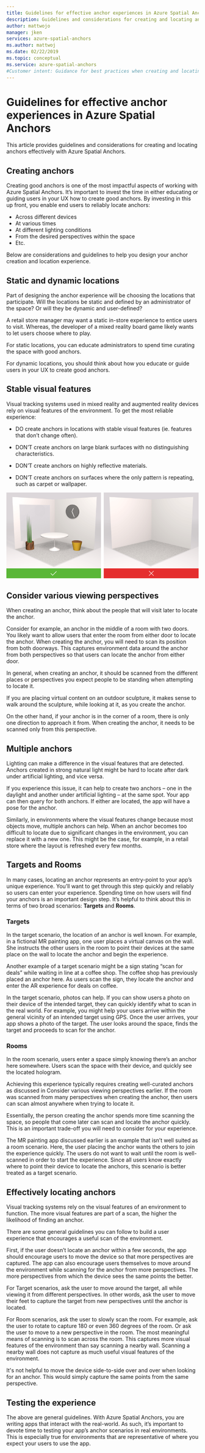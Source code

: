 ```yaml
---
title: Guidelines for effective anchor experiences in Azure Spatial Anchors | Microsoft Docs
description: Guidelines and considerations for creating and locating anchors effectively with Azure Spatial Anchors.
author: mattwojo
manager: jken
services: azure-spatial-anchors
ms.author: mattwoj
ms.date: 02/22/2019
ms.topic: conceptual
ms.service: azure-spatial-anchors
#Customer intent: Guidance for best practices when creating and locating Azure Spatial Anchors targeting mixed reality developers.
---
```


# Guidelines for effective anchor experiences in Azure Spatial Anchors 

This article provides guidelines and considerations for creating and locating anchors effectively with Azure Spatial Anchors.  

## Creating anchors 

Creating good anchors is one of the most impactful aspects of working with Azure Spatial Anchors. It’s important to invest the time in either educating or guiding users in your UX how to create good anchors. By investing in this up front, you enable end users to reliably locate anchors:  

- Across different devices 
- At various times  
- At different lighting conditions 
- From the desired perspectives within the space  
- Etc.  

Below are considerations and guidelines to help you design your anchor creation and location experience.  

## Static and dynamic locations 

Part of designing the anchor experience will be choosing the locations that participate. Will the locations be static and defined by an administrator of the space? Or will they be dynamic and user-defined?  

A retail store manager may want a static in-store experience to entice users to visit. Whereas, the developer of a mixed reality board game likely wants to let users choose where to play.  

For static locations, you can educate administrators to spend time curating the space with good anchors.  

For dynamic locations, you should think about how you educate or guide users in your UX to create good anchors.  

## Stable visual features  

Visual tracking systems used in mixed reality and augmented reality devices rely on visual features of the environment. To get the most reliable experience:  

- DO create anchors in locations with stable visual features (ie. features that don’t change often).  

- DON’T create anchors on large blank surfaces with no distinguishing characteristics. 

- DON’T create anchors on highly reflective materials.

- DON’T create anchors on surfaces where the only pattern is repeating, such as carpet or wallpaper.

![Example images representing a good and bad environment](./media/stable-visual.png)

## Consider various viewing perspectives 

When creating an anchor, think about the people that will visit later to locate the anchor.  

Consider for example, an anchor in the middle of a room with two doors. You likely want to allow users that enter the room from either door to locate the anchor. When creating the anchor, you will need to scan its position from both doorways. This captures environment data around the anchor from both perspectives so that users can locate the anchor from either door.  

In general, when creating an anchor, it should be scanned from the different places or perspectives you expect people to be standing when attempting to locate it.  

If you are placing virtual content on an outdoor sculpture, it makes sense to walk around the sculpture, while looking at it, as you create the anchor.  

On the other hand, if your anchor is in the corner of a room, there is only one direction to approach it from. When creating the anchor, it needs to be scanned only from this perspective. 

## Multiple anchors 

Lighting can make a difference in the visual features that are detected. Anchors created in strong natural light might be hard to locate after dark under artificial lighting, and vice versa.  

If you experience this issue, it can help to create two anchors – one in the daylight and another under artificial lighting – at the same spot. Your app can then query for both anchors. If either are located, the app will have a pose for the anchor. 

Similarly, in environments where the visual features change because most objects move, multiple anchors can help. When an anchor becomes too difficult to locate due to significant changes in the environment, you can replace it with a new one. This might be the case, for example, in a retail store where the layout is refreshed every few months.   

## Targets and Rooms  

In many cases, locating an anchor represents an entry-point to your app’s unique experience. You’ll want to get through this step quickly and reliably so users can enter your experience. Spending time on how users will find your anchors is an important design step. It’s helpful to think about this in terms of two broad scenarios: **Targets** and **Rooms**.

### Targets

In the target scenario, the location of an anchor is well known. For example, in a fictional MR painting app, one user places a virtual canvas on the wall. She instructs the other users in the room to point their devices at the same place on the wall to locate the anchor and begin the experience.  

Another example of a target scenario might be a sign stating “scan for deals” while waiting in line at a coffee shop. The coffee shop has previously placed an anchor here. As users scan the sign, they locate the anchor and enter the AR experience for deals on coffee.  

In the target scenario, photos can help. If you can show users a photo on their device of the intended target, they can quickly identify what to scan in the real world. For example, you might help your users arrive within the general vicinity of an intended target using GPS. Once the user arrives, your app shows a photo of the target. The user looks around the space, finds the target and proceeds to scan for the anchor.  

### Rooms

In the room scenario, users enter a space simply knowing there’s an anchor here somewhere. Users scan the space with their device, and quickly see the located hologram.  

Achieving this experience typically requires creating well-curated anchors as discussed in Consider various viewing perspectives earlier. If the room was scanned from many perspectives when creating the anchor, then users can scan almost anywhere when trying to locate it.  

Essentially, the person creating the anchor spends more time scanning the space, so people that come later can scan and locate the anchor quickly. This is an important trade-off you will need to consider for your experience.  

The MR painting app discussed earlier is an example that isn’t well suited as a room scenario. Here, the user placing the anchor wants the others to join the experience quickly. The users do not want to wait until the room is well-scanned in order to start the experience. Since all users know exactly where to point their device to locate the anchors, this scenario is better treated as a target scenario.  

## Effectively locating anchors 

Visual tracking systems rely on the visual features of an environment to function. The more visual features are part of a scan, the higher the likelihood of finding an anchor.  

There are some general guidelines you can follow to build a user experience that encourages a useful scan of the environment.  

First, if the user doesn’t locate an anchor within a few seconds, the app should encourage users to move the device so that more perspectives are captured.  The app can also encourage users themselves to move around the environment while scanning for the anchor from more perspectives. The more perspectives from which the device sees the same points the better.  

For Target scenarios, ask the user to move around the target, all while viewing it from different perspectives. In other words, ask the user to move their feet to capture the target from new perspectives until the anchor is located.  

For Room scenarios, ask the user to slowly scan the room. For example, ask the user to rotate to capture 180 or even 360 degrees of the room. Or ask the user to move to a new perspective in the room. The most meaningful means of scanning is to scan across the room. This captures more visual features of the environment than say scanning a nearby wall. Scanning a nearby wall does not capture as much useful visual features of the environment.  

It's not helpful to move the device side-to-side over and over when looking for an anchor. This would simply capture the same points from the same perspective.  

## Testing the experience 

The above are general guidelines. With Azure Spatial Anchors, you are writing apps that interact with the real-world. As such, it’s important to devote time to testing your app’s anchor scenarios in real environments. This is especially true for environments that are representative of where you expect your users to use the app.